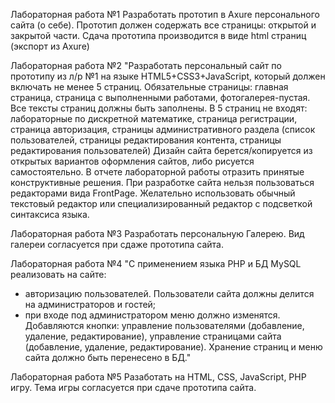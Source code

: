 Лабораторная работа №1
Разработать прототип в Axure персонального сайта (о себе). Прототип должен содержать все страницы: открытой и закрытой части. Сдача прототипа производится в виде html страниц (экспорт из  Axure)

Лабораторная работа №2
"Разработать персональный сайт по прототипу из л/р №1 на языке HTML5+CSS3+JavaScript, который должен включать не менее 5 страниц.  Обязательные страницы: главная страница, страница с выполненными работами, фотогалерея-пустая. Все тексты страниц должны быть заполнены. В 5 страниц не входят: лабораторные по дискретной математике, страница регистрации, страница авторизация, страницы административного раздела (список пользователей, страницы редактирования контента, страницы редактирования пользователей)
Дизайн сайта берется/копируется из открытых вариантов оформления сайтов, либо рисуется самостоятельно. 
В отчете лабораторной работы отразить принятые конструктивные решения.
При разработке сайта нельзя пользоваться редакторами вида FrontPage. Желательно использовать обычный текстовый редактор или специализированный редактор с подсветкой синтаксиса языка.

Лабораторная работа №3
Разработать персональную Галерею. Вид галереи согласуется при сдаже прототипа сайта.

Лабораторная работа №4
"С применением языка PHP и БД MySQL реализовать на сайте:
- авторизацию пользователей. Пользователи сайта должны делится на администраторов и гостей;
- при входе под администратором меню должно изменятся. Добавляются кнопки: управление пользователями (добавление, удаление, редактирование), управление страницами сайта (добавление, удаление, редактирование).
Хранение страниц и меню сайта должно быть перенесено в БД."

Лабораторная работа №5
Разаботать на HTML, CSS, JavaScript, PHP игру.  Тема игры согласуется при сдаче прототипа сайта.
